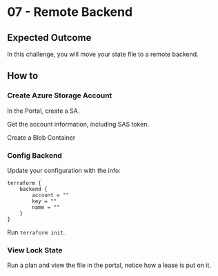 # 07 - Remote Backend

## Expected Outcome

In this challenge, you will move your state file to a remote backend.

## How to

### Create Azure Storage Account

In the Portal, create a SA.

Get the account information, including SAS token.

Create a Blob Container

### Config Backend

Update your configuration with the info:

```hcl
terraform {
    backend {
        account = ""
        key = ""
        name = ""
    }
}
```

Run `terraform init`.

### View Lock State

Run a plan and view the file in the portal, notice how a lease is put on it.

